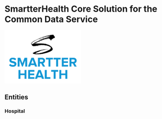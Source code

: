# SmartterHealth Core Solution for the Common Data Service

<img src="https://raw.githubusercontent.com/SmartterHealth/cds-smartterhealth-core/master/images/logo_white_background.jpg" width="250">

## Entities

### Hospital